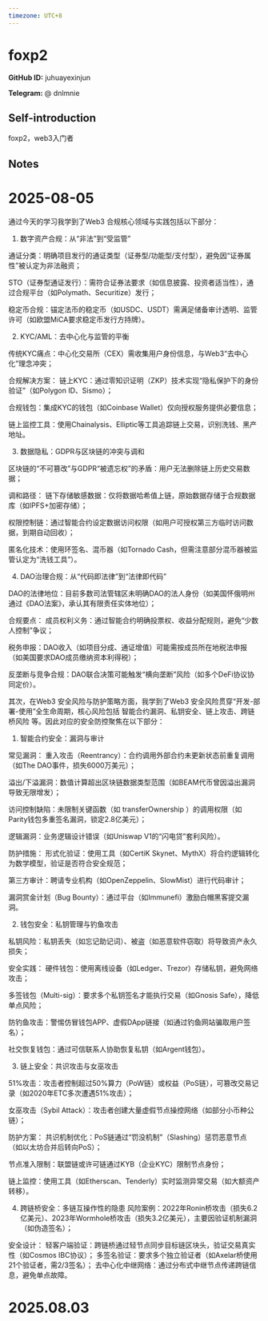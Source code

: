```yaml
---
timezone: UTC+8
---
```


# foxp2

**GitHub ID:** juhuayexinjun

**Telegram:** @ dnlmnie

## Self-introduction

foxp2，web3入门者

## Notes

<!-- Content_START -->
# 2025-08-05

通过今天的学习我学到了Web3 合规核心领域与实践包括以下部分：
 
1. 数字资产合规：从“非法”到“受监管”
 
通证分类：明确项目发行的通证类型（证券型/功能型/支付型），避免因“证券属性”被认定为非法融资；
 
STO（证券型通证发行）：需符合证券法要求（如信息披露、投资者适当性），通过合规平台（如Polymath、Securitize）发行；
 
稳定币合规：锚定法币的稳定币（如USDC、USDT）需满足储备审计透明、监管许可（如欧盟MiCA要求稳定币发行方持牌）。
 
2. KYC/AML：去中心化与监管的平衡
 
传统KYC痛点：中心化交易所（CEX）需收集用户身份信息，与Web3“去中心化”理念冲突；
 
合规解决方案：
链上KYC：通过零知识证明（ZKP）技术实现“隐私保护下的身份验证”（如Polygon ID、Sismo）；
 
合规钱包：集成KYC的钱包（如Coinbase Wallet）仅向授权服务提供必要信息；
 
链上监控工具：使用Chainalysis、Elliptic等工具追踪链上交易，识别洗钱、黑产地址。
 
3. 数据隐私：GDPR与区块链的冲突与调和
 
区块链的“不可篡改”与GDPR“被遗忘权”的矛盾：用户无法删除链上历史交易数据；
 
调和路径：
链下存储敏感数据：仅将数据哈希值上链，原始数据存储于合规数据库（如IPFS+加密存储）；
 
权限控制链：通过智能合约设定数据访问权限（如用户可授权第三方临时访问数据，到期自动回收）；
 
匿名化技术：使用环签名、混币器（如Tornado Cash，但需注意部分混币器被监管认定为“洗钱工具”）。
 
4. DAO治理合规：从“代码即法律”到“法律即代码”
 
DAO的法律地位：目前多数司法管辖区未明确DAO的法人身份（如美国怀俄明州通过《DAO法案》，承认其有限责任实体地位）；
 
合规要点：
成员权利义务：通过智能合约明确投票权、收益分配规则，避免“少数人控制”争议；
 
税务申报：DAO收入（如项目分成、通证增值）可能需按成员所在地税法申报（如美国要求DAO成员缴纳资本利得税）；
 
反垄断与竞争合规：DAO联合决策可能触发“横向垄断”风险（如多个DeFi协议协同定价）。
 


其次，在Web3 安全风险与防护策略方面，我学到了Web3 安全风险贯穿“开发-部署-使用”全生命周期，核心风险包括 智能合约漏洞、私钥安全、链上攻击、跨链桥风险 等。因此对应的安全防控聚焦在以下部分：
 
1. 智能合约安全：漏洞与审计
 
常见漏洞：
重入攻击（Reentrancy）：合约调用外部合约未更新状态前重复调用（如The DAO事件，损失6000万美元）；
 
溢出/下溢漏洞：数值计算超出区块链数据类型范围（如BEAM代币曾因溢出漏洞导致无限增发）；
 
访问控制缺陷：未限制关键函数（如 transferOwnership ）的调用权限（如Parity钱包多重签名漏洞，锁定2.8亿美元）；
 
逻辑漏洞：业务逻辑设计错误（如Uniswap V1的“闪电贷”套利风险）。
 
防护措施：
形式化验证：使用工具（如CertiK Skynet、MythX）将合约逻辑转化为数学模型，验证是否符合安全规范；
 
第三方审计：聘请专业机构（如OpenZeppelin、SlowMist）进行代码审计；
 
漏洞赏金计划（Bug Bounty）：通过平台（如Immunefi）激励白帽黑客提交漏洞。
 
2. 钱包安全：私钥管理与钓鱼攻击
 
私钥风险：私钥丢失（如忘记助记词）、被盗（如恶意软件窃取）将导致资产永久损失；
 
安全实践：
硬件钱包：使用离线设备（如Ledger、Trezor）存储私钥，避免网络攻击；
 
多签钱包（Multi-sig）：要求多个私钥签名才能执行交易（如Gnosis Safe），降低单点风险；
 
防钓鱼攻击：警惕仿冒钱包APP、虚假DApp链接（如通过钓鱼网站骗取用户签名）；
 
社交恢复钱包：通过可信联系人协助恢复私钥（如Argent钱包）。
 
3. 链上安全：共识攻击与女巫攻击
 
51%攻击：攻击者控制超过50%算力（PoW链）或权益（PoS链），可篡改交易记录（如2020年ETC多次遭遇51%攻击）；
 
女巫攻击（Sybil Attack）：攻击者创建大量虚假节点操控网络（如部分小币种公链）；
 
防护方案：
共识机制优化：PoS链通过“罚没机制”（Slashing）惩罚恶意节点（如以太坊合并后转向PoS）；
 
节点准入限制：联盟链或许可链通过KYB（企业KYC）限制节点身份；
 
链上监控：使用工具（如Etherscan、Tenderly）实时监测异常交易（如大额资产转移）。
 
4. 跨链桥安全：多链互操作性的隐患
风险案例：2022年Ronin桥攻击（损失6.2亿美元）、2023年Wormhole桥攻击（损失3.2亿美元），主要因验证机制漏洞（如伪造签名）；
 
安全设计：
轻客户端验证：跨链桥通过轻节点同步目标链区块头，验证交易真实性（如Cosmos IBC协议）；
多签名验证：要求多个独立验证者（如Axelar桥使用21个验证者，需2/3签名）；
去中心化中继网络：通过分布式中继节点传递跨链信息，避免单点故障。


# 2025.08.03


<!-- Content_END -->
